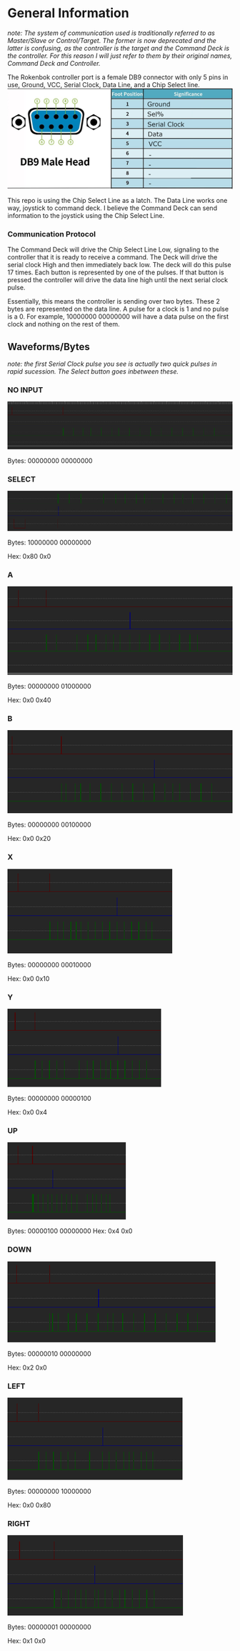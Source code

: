 # General Information 
*note: The system of communication used is traditionally referred to as Master/Slave or Control/Target. The former is now deprecated and the latter is confusing, as the controller is the target and the Command Deck is the controller. For this reason I will just refer to them by their original names, Command Deck and Controller.*


The Rokenbok controller port is a female DB9 connector with only 5 pins in use, Ground, VCC, Serial Clock, Data Line, and a Chip Select line. 
![Pinout](Controller_Pinout.png)

This repo is using the Chip Select Line as a latch. The Data Line works one way, joystick to command deck. I believe the Command Deck can send information to the joystick using the Chip Select Line.

### Communication Protocol

The Command Deck will drive the Chip Select Line Low, signaling to the controller that it is ready to receive a command. The Deck will drive the serial clock High and then immediately back low. The deck will do this pulse 17 times. Each button is represented by one of the pulses. If that button is pressed the controller will drive the data line high until the next serial clock pulse. 

Essentially, this means the controller is sending over two bytes. These 2 bytes are represented on the data line. A pulse for a clock is 1 and no pulse is a 0. For example, 10000000 00000000 will have a data pulse on the first clock and nothing on the rest of them.

## Waveforms/Bytes
*note: the first Serial Clock pulse you see is actually two quick pulses in rapid sucession. The Select button goes inbetween these.*

### NO INPUT
![NoInput](Waveforms/Nothing.png)

Bytes: 00000000 00000000

### SELECT

![SELECT](Waveforms/SELECT.png)

Bytes: 10000000 00000000

Hex: 0x80 0x0

### A
![A](Waveforms/A.png)

Bytes: 00000000 01000000

Hex: 0x0 0x40

### B

![B](Waveforms/B.png)

Bytes: 00000000 00100000

Hex: 0x0 0x20

### X

![X](Waveforms/X.png)

Bytes: 00000000 00010000

Hex: 0x0 0x10

### Y

![Y](Waveforms/Y.png)

Bytes: 00000000 00000100

Hex: 0x0 0x4

### UP

![UP](Waveforms/UP.png)

Bytes: 00000100 00000000
Hex: 0x4 0x0

### DOWN

![DOWN](Waveforms/DOWN.png)

Bytes: 00000010 00000000

Hex: 0x2 0x0

### LEFT

![LEFT](Waveforms/LEFT.png)

Bytes: 00000000 10000000

Hex: 0x0 0x80

### RIGHT

![RIGHT](Waveforms/RIGHT.png)

Bytes: 00000001 00000000

Hex: 0x1 0x0
